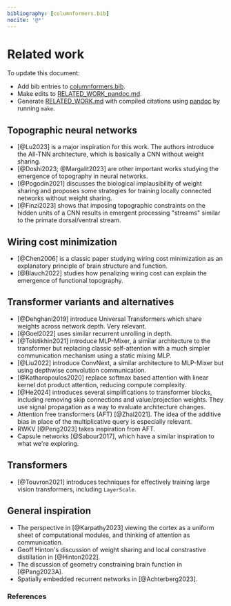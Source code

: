 ```yaml
---
bibliography: [columnformers.bib]
nocite: '@*'
---
```


# Related work

To update this document:

- Add bib entries to [columnformers.bib](columnformers.bib).
- Make edits to [RELATED_WORK_pandoc.md](RELATED_WORK_pandoc.md).
- Generate [RELATED_WORK.md](RELATED_WORK.md) with compiled citations using [pandoc](https://pandoc.org/) by running `make`.

## Topographic neural networks

- [@Lu2023] is a major inspiration for this work. The authors introduce the All-TNN architecture, which is basically a CNN without weight sharing.
- [@Doshi2023; @Margalit2023] are other important works studying the emergence of topography in neural networks.
- [@Pogodin2021] discusses the biological implausibility of weight sharing and proposes some strategies for training locally connected networks without weight sharing.
- [@Finzi2023] shows that imposing topographic constraints on the hidden units of a CNN results in emergent processing "streams" similar to the primate dorsal/ventral stream.

## Wiring cost minimization

- [@Chen2006] is a classic paper studying wiring cost minimization as an explanatory principle of brain structure and function.
- [@Blauch2022] studies how penalizing wiring cost can explain the emergence of functional topography.

## Transformer variants and alternatives

- [@Dehghani2019] introduce Universal Transformers which share weights across network depth. Very relevant.
- [@Goel2022] uses similar recurrent unrolling in depth.
- [@Tolstikhin2021] introduce MLP-Mixer, a similar architecture to the transformer but replacing classic self-attention with a much simpler communication mechanism using a static mixing MLP.
- [@Liu2022] introduce ConvNext, a similar architecture to MLP-Mixer but using depthwise convolution communication.
- [@Katharopoulos2020] replace softmax based attention with linear kernel dot product attention, reducing compute complexity.
- [@He2024] introduces several simplifications to transformer blocks, including removing skip connections and value/projection weights. They use signal propagation as a way to evaluate architecture changes.
- Attention free transformers (AFT) [@Zhai2021]. The idea of the additive bias in place of the multiplicative query is especially relevant.
- RWKV [@Peng2023] takes inspiration from AFT.
- Capsule networks [@Sabour2017], which have a similar inspiration to what we're exploring.

## Transformers

- [@Touvron2021] introduces techniques for effectively training large vision transformers, including `LayerScale`.

## General inspiration

- The perspective in [@Karpathy2023] viewing the cortex as a uniform sheet of computational modules, and thinking of attention as communication.
- Geoff Hinton's discussion of weight sharing and local constrastive distillation in [@Hinton2022].
- The discussion of geometry constraining brain function in [@Pang2023A].
- Spatially embedded recurrent networks in [@Achterberg2023].

### References
